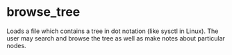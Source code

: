 browse\_tree
============

Loads a file which contains a tree in dot notation (like sysctl in Linux).
The user may search and browse the tree as well as make notes about particular nodes.
